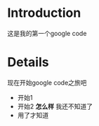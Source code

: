 # Introduction #

这是我的第一个google code


# Details #

现在开始google code之旅吧
  * 开始1
  * 开始2 **怎么样** 我还不知道了
  * 用了才知道